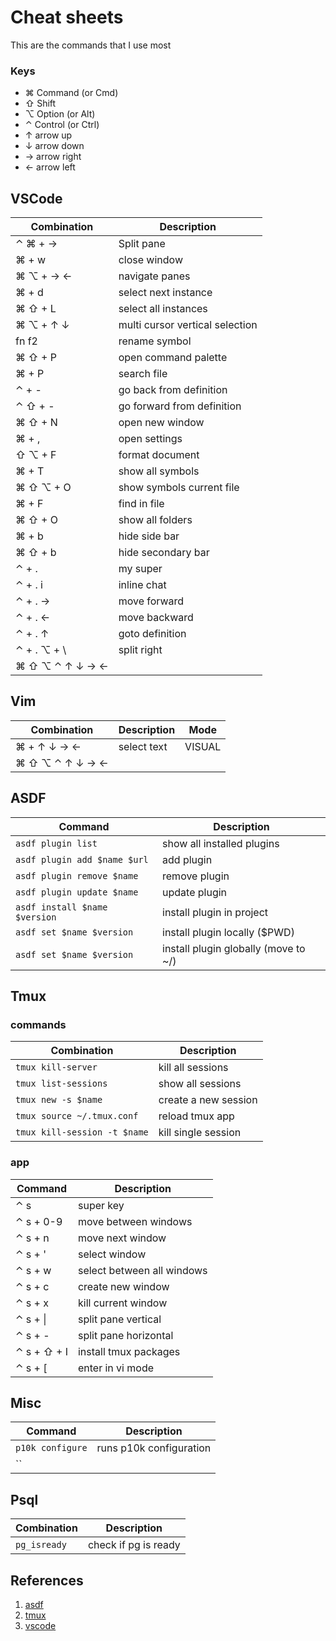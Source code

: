 # Cheat sheets

This are the commands that I use most

### Keys
* ⌘ Command (or Cmd)
* ⇧ Shift
* ⌥ Option (or Alt)
* ⌃ Control (or Ctrl)
* ↑ arrow up 
* ↓ arrow down
* → arrow right
* ← arrow left

## VSCode
| Combination     | Description                     |
| --------------- | ------------------------------- |
| ⌃ ⌘ + →         | Split pane                      |
| ⌘ + w           | close window                    |
| ⌘ ⌥ + → ←       | navigate panes                  |
| ⌘ + d           | select next instance            |
| ⌘ ⇧ + L         | select all instances            |
| ⌘ ⌥ + ↑ ↓       | multi cursor vertical selection |
| fn f2           | rename symbol                   |
| ⌘ ⇧ + P         | open command palette            |
| ⌘ + P           | search file                     |
| ⌃ + -           | go back from definition         |
| ⌃ ⇧ + -         | go forward from definition      |
| ⌘ ⇧ + N         | open new window                 |
| ⌘ + ,           | open settings                   |
| ⇧ ⌥ + F         | format document                 |
| ⌘ + T           | show all symbols                |
| ⌘ ⇧ ⌥ + O       | show symbols current file       |
| ⌘ + F           | find in file                    |
| ⌘ ⇧ + O         | show all folders                |
| ⌘ + b           | hide side bar                   |
| ⌘ ⇧ + b         | hide secondary bar              |
| ⌃ + .           | my super                        |
| ⌃ + . i         | inline chat                     |
| ⌃ + . →         | move forward                    |
| ⌃ + . ←         | move backward                   |
| ⌃ + . ↑         | goto definition                 |
| ⌃ + . ⌥ + \     | split right                     |
| ⌘ ⇧ ⌥ ⌃ ↑ ↓ → ← |                                 |

## Vim
| Combination     | Description | Mode   |
| --------------- | ----------- | ------ |
| ⌘ + ↑ ↓ → ←     | select text | VISUAL |
| ⌘ ⇧ ⌥ ⌃ ↑ ↓ → ← |             |        |
 

## ASDF
| Command                       | Description                          |
| ----------------------------- | ------------------------------------ |
| `asdf plugin list`            | show all installed plugins           |
| `asdf plugin add $name $url`  | add plugin                           |
| `asdf plugin remove $name`    | remove plugin                        |
| `asdf plugin update $name`    | update plugin                        |
| `asdf install $name $version` | install plugin in project            |
| `asdf set $name $version`     | install plugin locally ($PWD)        |
| `asdf set $name $version`     | install plugin globally (move to ~/) |

## Tmux
### commands
| Combination                  | Description          |
| ---------------------------- | -------------------- |
| `tmux kill-server`           | kill all sessions    |
| `tmux list-sessions`         | show all sessions    |
| `tmux new -s $name`          | create a new session |
| `tmux source ~/.tmux.conf`   | reload tmux app      |
| `tmux kill-session -t $name` | kill single session  |

### app
| Command     | Description                |
| ----------- | -------------------------- |
| ⌃ s         | super key                  |
| ⌃ s + 0-9   | move between windows       |
| ⌃ s + n     | move next window           |
| ⌃ s + '     | select window              |
| ⌃ s + w     | select between all windows |
| ⌃ s + c     | create new window          |
| ⌃ s + x     | kill current window        |
| ⌃ s + \|    | split pane vertical        |
| ⌃ s + -     | split pane horizontal      |
| ⌃ s + ⇧ + I | install tmux packages      |
| ⌃ s + [     | enter in vi mode           |

## Misc
| Command          | Description             |
| ---------------- | ----------------------- |
| `p10k configure` | runs p10k configuration |
| ``               |                         |

## Psql 
| Combination  | Description          |
| ------------ | -------------------- |
| `pg_isready` | check if pg is ready |


## References

1. [asdf](https://asdf-vm.com/manage/commands.html)
2. [tmux](https://medium.com/@Sle3pyHead/tmux-cheat-sheet-and-quick-guide-44038cbe2870)
3. [vscode](https://code.visualstudio.com/shortcuts/keyboard-shortcuts-macos.pdf)